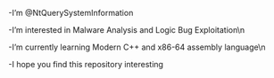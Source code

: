 -I’m @NtQuerySystemInformation

-I’m interested in Malware Analysis and Logic Bug Exploitation\n

-I’m currently learning Modern C++ and x86-64 assembly language\n

-I hope you find this repository interesting

<!---
NtQuerySystemInformation/NtQuerySystemInformation is a ✨ special ✨ repository because its `README.md` (this file) appears on your GitHub profile.
You can click the Preview link to take a look at your changes.
--->

